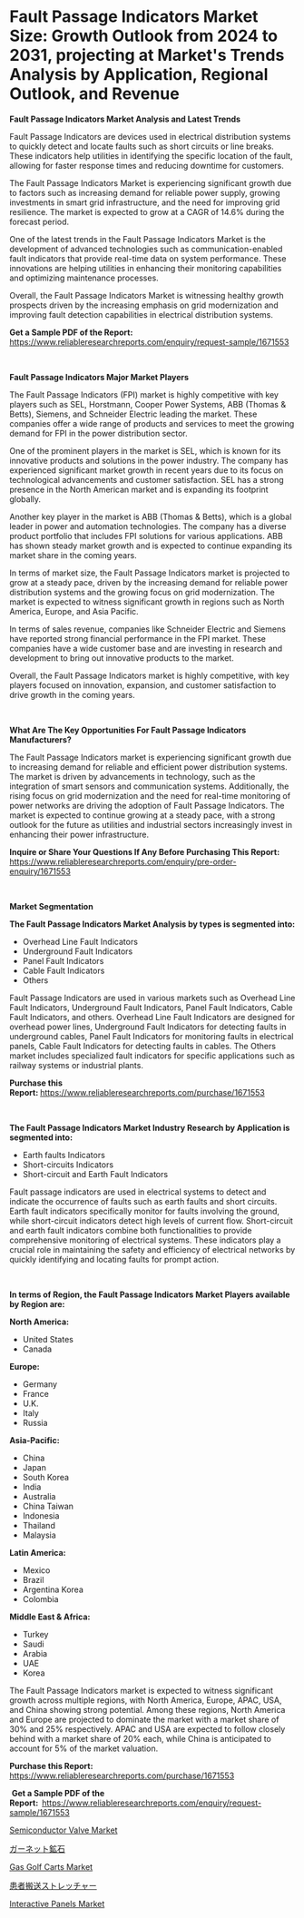 <p><h1>Fault Passage Indicators Market Size: Growth Outlook from 2024 to 2031, projecting at Market's Trends Analysis by Application, Regional Outlook, and Revenue</h1></p><p><strong>Fault Passage Indicators Market Analysis and Latest Trends</strong></p>
<p><p>Fault Passage Indicators are devices used in electrical distribution systems to quickly detect and locate faults such as short circuits or line breaks. These indicators help utilities in identifying the specific location of the fault, allowing for faster response times and reducing downtime for customers.</p><p>The Fault Passage Indicators Market is experiencing significant growth due to factors such as increasing demand for reliable power supply, growing investments in smart grid infrastructure, and the need for improving grid resilience. The market is expected to grow at a CAGR of 14.6% during the forecast period.</p><p>One of the latest trends in the Fault Passage Indicators Market is the development of advanced technologies such as communication-enabled fault indicators that provide real-time data on system performance. These innovations are helping utilities in enhancing their monitoring capabilities and optimizing maintenance processes.</p><p>Overall, the Fault Passage Indicators Market is witnessing healthy growth prospects driven by the increasing emphasis on grid modernization and improving fault detection capabilities in electrical distribution systems.</p></p>
<p><strong>Get a Sample PDF of the Report:&nbsp;</strong> <a href="https://www.reliableresearchreports.com/enquiry/request-sample/1671553">https://www.reliableresearchreports.com/enquiry/request-sample/1671553</a></p>
<p>&nbsp;</p>
<p><strong>Fault Passage Indicators Major Market Players</strong></p>
<p><p>The Fault Passage Indicators (FPI) market is highly competitive with key players such as SEL, Horstmann, Cooper Power Systems, ABB (Thomas & Betts), Siemens, and Schneider Electric leading the market. These companies offer a wide range of products and services to meet the growing demand for FPI in the power distribution sector.</p><p>One of the prominent players in the market is SEL, which is known for its innovative products and solutions in the power industry. The company has experienced significant market growth in recent years due to its focus on technological advancements and customer satisfaction. SEL has a strong presence in the North American market and is expanding its footprint globally.</p><p>Another key player in the market is ABB (Thomas & Betts), which is a global leader in power and automation technologies. The company has a diverse product portfolio that includes FPI solutions for various applications. ABB has shown steady market growth and is expected to continue expanding its market share in the coming years.</p><p>In terms of market size, the Fault Passage Indicators market is projected to grow at a steady pace, driven by the increasing demand for reliable power distribution systems and the growing focus on grid modernization. The market is expected to witness significant growth in regions such as North America, Europe, and Asia Pacific.</p><p>In terms of sales revenue, companies like Schneider Electric and Siemens have reported strong financial performance in the FPI market. These companies have a wide customer base and are investing in research and development to bring out innovative products to the market.</p><p>Overall, the Fault Passage Indicators market is highly competitive, with key players focused on innovation, expansion, and customer satisfaction to drive growth in the coming years.</p></p>
<p>&nbsp;</p>
<p><strong>What Are The Key Opportunities For Fault Passage Indicators Manufacturers?</strong></p>
<p><p>The Fault Passage Indicators market is experiencing significant growth due to increasing demand for reliable and efficient power distribution systems. The market is driven by advancements in technology, such as the integration of smart sensors and communication systems. Additionally, the rising focus on grid modernization and the need for real-time monitoring of power networks are driving the adoption of Fault Passage Indicators. The market is expected to continue growing at a steady pace, with a strong outlook for the future as utilities and industrial sectors increasingly invest in enhancing their power infrastructure.</p></p>
<p><strong>Inquire or Share Your Questions If Any Before Purchasing This Report:</strong> <a href="https://www.reliableresearchreports.com/enquiry/pre-order-enquiry/1671553">https://www.reliableresearchreports.com/enquiry/pre-order-enquiry/1671553</a></p>
<p>&nbsp;</p>
<p><strong>Market Segmentation</strong></p>
<p><strong>The Fault Passage Indicators Market Analysis by types is segmented into:</strong></p>
<p><ul><li>Overhead Line Fault Indicators</li><li>Underground Fault Indicators</li><li>Panel Fault Indicators</li><li>Cable Fault Indicators</li><li>Others</li></ul></p>
<p><p>Fault Passage Indicators are used in various markets such as Overhead Line Fault Indicators, Underground Fault Indicators, Panel Fault Indicators, Cable Fault Indicators, and others. Overhead Line Fault Indicators are designed for overhead power lines, Underground Fault Indicators for detecting faults in underground cables, Panel Fault Indicators for monitoring faults in electrical panels, Cable Fault Indicators for detecting faults in cables. The Others market includes specialized fault indicators for specific applications such as railway systems or industrial plants.</p></p>
<p><strong>Purchase this Report:&nbsp;</strong><a href="https://www.reliableresearchreports.com/purchase/1671553">https://www.reliableresearchreports.com/purchase/1671553</a></p>
<p>&nbsp;</p>
<p><strong>The Fault Passage Indicators Market Industry Research by Application is segmented into:</strong></p>
<p><ul><li>Earth faults Indicators</li><li>Short-circuits Indicators</li><li>Short-circuit and Earth Fault Indicators</li></ul></p>
<p><p>Fault passage indicators are used in electrical systems to detect and indicate the occurrence of faults such as earth faults and short circuits. Earth fault indicators specifically monitor for faults involving the ground, while short-circuit indicators detect high levels of current flow. Short-circuit and earth fault indicators combine both functionalities to provide comprehensive monitoring of electrical systems. These indicators play a crucial role in maintaining the safety and efficiency of electrical networks by quickly identifying and locating faults for prompt action.</p></p>
<p>&nbsp;</p>
<p><strong>In terms of Region, the Fault Passage Indicators Market Players available by Region are:</strong></p>
<p>
    <p> <strong> North America: </strong>
        <ul>
            <li>United States</li>
            <li>Canada</li>
        </ul>
        </p> 
    <p> <strong> Europe: </strong>
        <ul>
            <li>Germany</li>
            <li>France</li>
            <li>U.K.</li>
            <li>Italy</li>
            <li>Russia</li>
        </ul>
        </p> 
    <p> <strong> Asia-Pacific: </strong>
        <ul>
            <li>China</li>
            <li>Japan</li>
            <li>South Korea</li>
            <li>India</li>
            <li>Australia</li>
            <li>China Taiwan</li>
            <li>Indonesia</li>
            <li>Thailand</li>
            <li>Malaysia</li>
        </ul>
        </p> 
    <p> <strong> Latin America: </strong>
        <ul>
            <li>Mexico</li>
            <li>Brazil</li>
            <li>Argentina Korea</li>
            <li>Colombia</li>
        </ul>
        </p> 
    <p> <strong> Middle East & Africa: </strong>
        <ul>
            <li>Turkey</li>
            <li>Saudi</li>
            <li>Arabia</li>
            <li>UAE</li>
            <li>Korea</li>
        </ul>
    </p>
    </p>
<p><p>The Fault Passage Indicators market is expected to witness significant growth across multiple regions, with North America, Europe, APAC, USA, and China showing strong potential. Among these regions, North America and Europe are projected to dominate the market with a market share of 30% and 25% respectively. APAC and USA are expected to follow closely behind with a market share of 20% each, while China is anticipated to account for 5% of the market valuation.</p></p>
<p><strong>Purchase this Report: </strong><a href="https://www.reliableresearchreports.com/purchase/1671553">https://www.reliableresearchreports.com/purchase/1671553</a></p>
<p>&nbsp;<strong>Get a Sample PDF of the Report:&nbsp;&nbsp;</strong><a href="https://www.reliableresearchreports.com/enquiry/request-sample/1671553">https://www.reliableresearchreports.com/enquiry/request-sample/1671553</a></p>
<p><strong></strong></p>
<p><p><a href="https://github.com/yemakinde/Market-Research-Report-List-1/blob/main/semiconductor-valve-market.md">Semiconductor Valve Market</a></p><p><a href="https://github.com/qwpelcjko9242629/Market-Research-Report-List-1/blob/main/666829810190.md">ガーネット鉱石</a></p><p><a href="https://issuu.com/reportprime-2/docs/gas-golf-carts-market-size-2030.pptx">Gas Golf Carts Market</a></p><p><a href="https://github.com/gfggqjbfys368009/Market-Research-Report-List-1/blob/main/610174810191.md">患者搬送ストレッチャー</a></p><p><a href="https://github.com/jsmusil/Market-Research-Report-List-2/blob/main/interactive-panels-market.md">Interactive Panels Market</a></p></p>